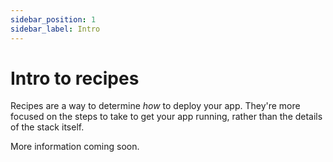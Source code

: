 ```yaml
---
sidebar_position: 1
sidebar_label: Intro
---
```


# Intro to recipes

Recipes are a way to determine *how* to deploy your app. They're more focused on the steps to take to get your app running, rather than the details of the stack itself.

More information coming soon.
